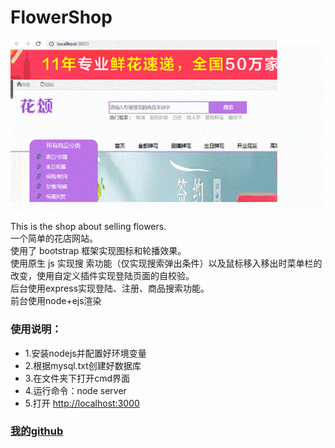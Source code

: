 # FlowerShop  

![image](https://raw.githubusercontent.com/BULLXM123/FlowerShop/master/GIF.gif)

This is the shop about selling flowers.  
一个简单的花店网站。  
使用了 bootstrap 框架实现图标和轮播效果。  
使用原生 js 实现搜 索功能（仅实现搜索弹出条件）以及鼠标移入移出时菜单栏的改变，使用自定义插件实现登陆页面的自校验。  
后台使用express实现登陆、注册、商品搜索功能。  
前台使用node+ejs渲染  

### 使用说明：
  * 1.安装nodejs并配置好环境变量  
  * 2.根据mysql.txt创建好数据库
  * 3.在文件夹下打开cmd界面
  * 4.运行命令：node server
  * 5.打开 [http://localhost:3000](http://localhost:3000)
  
  ### [我的github](https://github.com/BULLXM123)  
